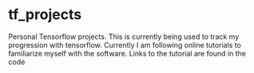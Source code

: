 # tf_projects
Personal Tensorflow projects. 
This is currently being used to track my progression with tensorflow. 
Currently I am following online tutorials to familiarize myself with the software. Links to the tutorial are found in the code
